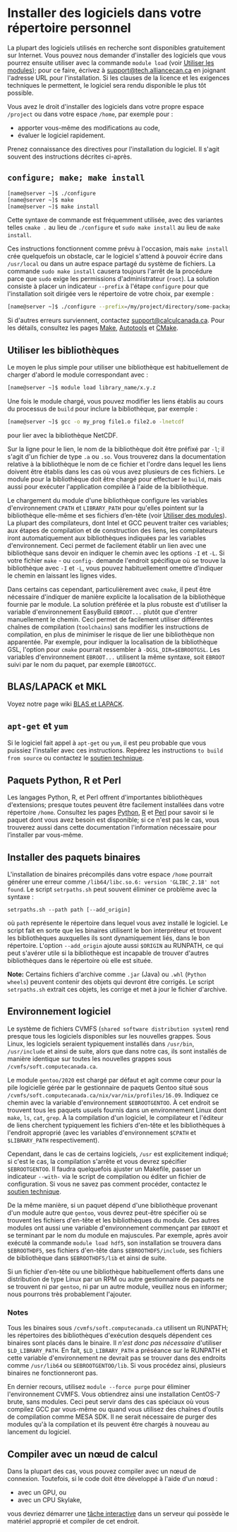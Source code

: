 # Installer des logiciels dans votre répertoire personnel

La plupart des logiciels utilisés en recherche sont disponibles gratuitement sur Internet. Vous pouvez nous demander d'installer des logiciels que vous pourrez ensuite utiliser avec la commande `module load` (voir [Utiliser les modules](Utiliser_les_modules)); pour ce faire, écrivez à support@tech.alliancecan.ca en joignant l'adresse URL pour l'installation. Si les clauses de la licence et les exigences techniques le permettent, le logiciel sera rendu disponible le plus tôt possible.

Vous avez le droit d'installer des logiciels dans votre propre espace `/project` ou dans votre espace `/home`, par exemple pour :

* apporter vous-même des modifications au code,
* évaluer le logiciel rapidement.

Prenez connaissance des directives pour l'installation du logiciel. Il s'agit souvent des instructions décrites ci-après.


## `configure; make; make install`

```bash
[name@server ~]$ ./configure
[name@server ~]$ make
[name@server ~]$ make install
```

Cette syntaxe de commande est fréquemment utilisée, avec des variantes telles `cmake .` au lieu de `./configure` et `sudo make install` au lieu de `make install`.

Ces instructions fonctionnent comme prévu à l'occasion, mais `make install` crée quelquefois un obstacle, car le logiciel s'attend à pouvoir écrire dans `/usr/local` ou dans un autre espace partagé du système de fichiers. La commande `sudo make install` causera toujours l'arrêt de la procédure parce que `sudo` exige les permissions d'administrateur (`root`). La solution consiste à placer un indicateur `--prefix` à l'étape `configure` pour que l'installation soit dirigée vers le répertoire de votre choix, par exemple :

```bash
[name@server ~]$ ./configure --prefix=/my/project/directory/some-package && make && make install
```

Si d'autres erreurs surviennent, contactez support@calculcanada.ca. Pour les détails, consultez les pages [Make](Make), [Autotools](Autotools) et [CMake](CMake).


## Utiliser les bibliothèques

Le moyen le plus simple pour utiliser une bibliothèque est habituellement de charger d'abord le module correspondant avec :

```bash
[name@server ~]$ module load library_name/x.y.z
```

Une fois le module chargé, vous pouvez modifier les liens établis au cours du processus de `build` pour inclure la bibliothèque, par exemple :

```bash
[name@server ~]$ gcc -o my_prog file1.o file2.o -lnetcdf
```

pour lier avec la bibliothèque NetCDF.

Sur la ligne pour le lien, le nom de la bibliothèque doit être préfixé par `-l`; il s'agit d'un fichier de type `.a` ou `.so`. Vous trouverez dans la documentation relative à la bibliothèque le nom de ce fichier et l'ordre dans lequel les liens doivent être établis dans les cas où vous avez plusieurs de ces fichiers. Le module pour la bibliothèque doit être chargé pour effectuer le `build`, mais aussi pour exécuter l'application compilée à l'aide de la bibliothèque.

Le chargement du module d'une bibliothèque configure les variables d'environnement `CPATH` et `LIBRARY_PATH` pour qu'elles pointent sur la bibliothèque elle-même et ses fichiers d’en-tête (voir [Utiliser des modules](Utiliser_les_modules)). La plupart des compilateurs, dont Intel et GCC peuvent traiter ces variables; aux étapes de compilation et de construction des liens, les compilateurs iront automatiquement aux bibliothèques indiquées par les variables d'environnement. Ceci permet de facilement établir un lien avec une bibliothèque sans devoir en indiquer le chemin avec les options `-I` et `-L`. Si votre fichier `make` - ou `config-` demande l'endroit spécifique où se trouve la bibliothèque avec `-I` et `-L`, vous pouvez habituellement omettre d’indiquer le chemin en laissant les lignes vides.

Dans certains cas cependant, particulièrement avec `cmake`, il peut être nécessaire d'indiquer de manière explicite la localisation de la bibliothèque fournie par le module. La solution préférée et la plus robuste est d'utiliser la variable d'environnement EasyBuild `EBROOT...` plutôt que d'entrer manuellement le chemin. Ceci permet de facilement utiliser différentes chaînes de compilation (`toolchains`) sans modifier les instructions de compilation, en plus de minimiser le risque de lier une bibliothèque non apparentée. Par exemple, pour indiquer la localisation de la bibliothèque GSL, l'option pour `cmake` pourrait ressembler à `-DGSL_DIR=$EBROOTGSL`. Les variables d'environnement `EBROOT...` utilisent la même syntaxe, soit `EBROOT` suivi par le nom du paquet, par exemple `EBROOTGCC`.


## BLAS/LAPACK et MKL

Voyez notre page wiki [BLAS et LAPACK](BLAS_et_LAPACK).


## `apt-get` et `yum`

Si le logiciel fait appel à `apt-get` ou `yum`, il est peu probable que vous puissiez l'installer avec ces instructions. Repérez les instructions `to build from source` ou contactez le [soutien technique](soutien_technique).


## Paquets Python, R et Perl

Les langages Python, R, et Perl offrent d'importantes bibliothèques d'extensions; presque toutes peuvent être facilement installées dans votre répertoire `/home`. Consultez les pages [Python](Python), [R](R) et [Perl](Perl) pour savoir si le paquet dont vous avez besoin est disponible; si ce n'est pas le cas, vous trouverez aussi dans cette documentation l'information nécessaire pour l’installer par vous-même.


## Installer des paquets binaires

L'installation de binaires précompilés dans votre espace `/home` pourrait générer une erreur comme `/lib64/libc.so.6: version 'GLIBC_2.18' not found`. Le script `setrpaths.sh` peut souvent éliminer ce problème avec la syntaxe :

`setrpaths.sh --path path [--add_origin]`

où `path` représente le répertoire dans lequel vous avez installé le logiciel. Le script fait en sorte que les binaires utilisent le bon interpréteur et trouvent les bibliothèques auxquelles ils sont dynamiquement liés, dans le bon répertoire. L'option `--add_origin` ajoute aussi `$ORIGIN` au RUNPATH, ce qui peut s'avérer utile si la bibliothèque est incapable de trouver d'autres bibliothèques dans le répertoire où elle est située.

**Note:** Certains fichiers d'archive comme `.jar` (Java) ou `.whl` (`Python wheels`) peuvent contenir des objets qui devront être corrigés. Le script `setrpaths.sh` extrait ces objets, les corrige et met à jour le fichier d'archive.


## Environnement logiciel

Le système de fichiers CVMFS (`shared software distribution system`) rend presque tous les logiciels disponibles sur les nouvelles grappes. Sous Linux, les logiciels seraient typiquement installés dans `/usr/bin`, `/usr/include` et ainsi de suite, alors que dans notre cas, ils sont installés de manière identique sur toutes les nouvelles grappes sous `/cvmfs/soft.computecanada.ca`.

Le module `gentoo/2020` est chargé par défaut et agit comme cœur pour la pile logicielle gérée par le gestionnaire de paquets Gentoo situé sous `/cvmfs/soft.computecanada.ca/nix/var/nix/profiles/16.09`. Indiquez ce chemin avec la variable d'environnement `$EBROOTGENTOO`. À cet endroit se trouvent tous les paquets usuels fournis dans un environnement Linux dont `make`, `ls`, `cat`, `grep`. À la compilation d'un logiciel, le compilateur et l'éditeur de liens cherchent typiquement les fichiers d'en-tête et les bibliothèques à l'endroit approprié (avec les variables d'environnement `$CPATH` et `$LIBRARY_PATH` respectivement).

Cependant, dans le cas de certains logiciels, `/usr` est explicitement indiqué; si c'est le cas, la compilation s'arrête et vous devrez spécifier `$EBROOTGENTOO`. Il faudra quelquefois ajuster un Makefile, passer un indicateur `--with-` via le script de compilation ou éditer un fichier de configuration. Si vous ne savez pas comment procéder, contactez le [soutien technique](soutien_technique).

De la même manière, si un paquet dépend d'une bibliothèque provenant d'un module autre que `gentoo`, vous devrez peut-être spécifier où se trouvent les fichiers d'en-tête et les bibliothèques du module. Ces autres modules ont aussi une variable d'environnement commençant par `EBROOT` et se terminant par le nom du module en majuscules. Par exemple, après avoir exécuté la commande `module load hdf5`, son installation se trouvera dans `$EBROOTHDF5`, ses fichiers d'en-tête dans `$EBROOTHDF5/include`, ses fichiers de bibliothèque dans `$EBROOTHDF5/lib` et ainsi de suite.

Si un fichier d'en-tête ou une bibliothèque habituellement offerts dans une distribution de type Linux par un RPM ou autre gestionnaire de paquets ne se trouvent ni par `gentoo`, ni par un autre module, veuillez nous en informer; nous pourrons très probablement l'ajouter.


### Notes

Tous les binaires sous `/cvmfs/soft.computecanada.ca` utilisent un RUNPATH; les répertoires des bibliothèques d'exécution desquels dépendent ces binaires sont placés dans le binaire. Il *n'est donc pas nécessaire* d'utiliser `$LD_LIBRARY_PATH`. En fait, `$LD_LIBRARY_PATH` a préséance sur le RUNPATH et cette variable d'environnement ne devrait pas se trouver dans des endroits comme `/usr/lib64` ou `$EBROOTGENTOO/lib`. Si vous procédez ainsi, plusieurs binaires ne fonctionneront pas.

En dernier recours, utilisez `module --force purge` pour éliminer l'environnement CVMFS. Vous obtiendrez ainsi une installation CentOS-7 brute, sans modules. Ceci peut servir dans des cas spéciaux où vous compilez GCC par vous-même ou quand vous utilisez des chaînes d'outils de compilation comme MESA SDK. Il ne serait nécessaire de purger des modules qu'à la compilation et ils peuvent être chargés à nouveau au lancement du logiciel.


## Compiler avec un nœud de calcul

Dans la plupart des cas, vous pouvez compiler avec un nœud de connexion. Toutefois, si le code doit être développé à l'aide d'un nœud :

* avec un GPU, ou
* avec un CPU Skylake,

vous devriez démarrer une [tâche interactive](tâche_interactive) dans un serveur qui possède le matériel approprié et compiler de cet endroit.

